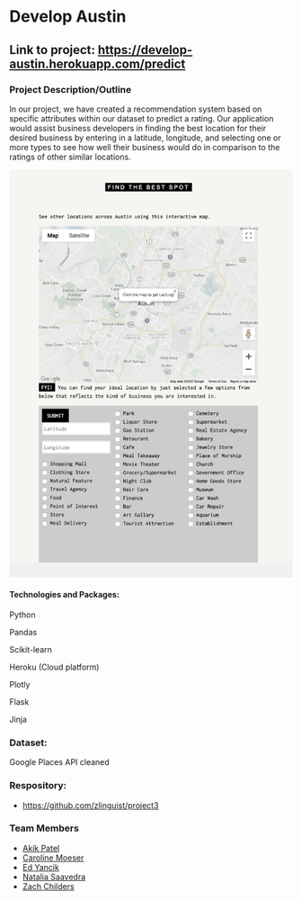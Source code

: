 # Develop Austin

## Link to project: https://develop-austin.herokuapp.com/predict

### Project Description/Outline
In our project, we have created a recommendation system based on specific attributes within our dataset to predict a rating. Our application would assist business developers in finding the best location for their desired business by entering in a latitude, longitude, and selecting one or more types to see how well their business would do in comparison to the ratings of other similar locations.
 
<img width="1346" alt="screen shot 2018-03-02 at 1 28 19 pm" src="static/images/App.png">

#### Technologies and Packages:
Python

Pandas 

Scikit-learn

Heroku (Cloud platform)

Plotly

Flask

Jinja

### Dataset: 
 
Google Places API cleaned

### Respository:
- https://github.com/zlinguist/project3

### Team Members

- [Akik Patel](https://github.com/akikp "GitHub")
- [Caroline Moeser ](https://github.com/cmoeser5 "Github")
- [Ed Yancik](https://github.com/Yanwho "GitHub")
- [Natalia Saavedra](https://github.com/atxnatalia "GitHub")
- [Zach Childers](https://github.com/zlinguist "GitHub")